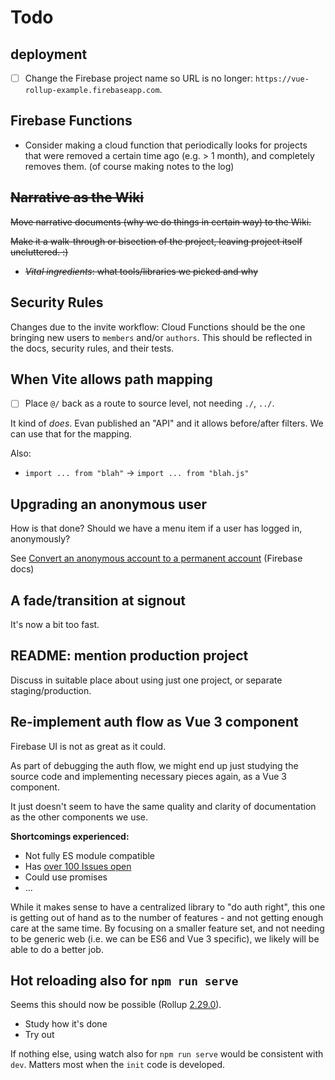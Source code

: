 # Todo

<!-- disabled
## WebStorm IDE

*Note: this is not really in the project scope. The author just happens to be using WebStorm.*

- Is confused about the `@/...` routing we've done using `@rollup/plugin-alias`.  (and maybe via Vite when it supports it)

   How to tell it that these paths do exist?

   Track -> https://stackoverflow.com/questions/38440538/how-to-tell-webstorm-a-module-is-installed

   - [ ] Alert IntelliJ to this. It behaves like [this issue from 2016](https://intellij-support.jetbrains.com/hc/en-us/community/posts/207304095-Using-ES6-import-and-node-modules-are-marked-as-Module-is-not-installed-) but is likely different.
-->

## deployment

- [ ] Change the Firebase project name so URL is no longer: `https://vue-rollup-example.firebaseapp.com`.


## Firebase Functions

- Consider making a cloud function that periodically looks for projects that were removed a certain time ago (e.g. > 1 month), and completely removes them. (of course making notes to the log)

## <strike>Narrative as the Wiki

Move narrative documents (why we do things in certain way) to the Wiki. 

Make it a walk-through or bisection of the project, leaving project itself uncluttered. :)

- *Vital ingredients*: what tools/libraries we picked and why</strike>


## Security Rules

Changes due to the invite workflow: Cloud Functions should be the one bringing new users to `members` and/or `authors`. This should be reflected in the docs, security rules, and their tests.


## When Vite allows path mapping

- [ ] Place `@/` back as a route to source level, not needing `./`, `../`.

It kind of *does*. Evan published an "API" and it allows before/after filters.  We can use that for the mapping.

Also:

- `import ... from "blah"` -> `import ... from "blah.js"`


## Upgrading an anonymous user

How is that done?  Should we have a menu item if a user has logged in, anonymously?

See [Convert an anonymous account to a permanent account](https://firebase.google.com/docs/auth/web/anonymous-auth#convert-an-anonymous-account-to-a-permanent-account) (Firebase docs)


## A fade/transition at signout

It's now a bit too fast. 


## README: mention production project

Discuss in suitable place about using just one project, or separate staging/production.


## Re-implement auth flow as Vue 3 component

Firebase UI is not as great as it could.

As part of debugging the auth flow, we might end up just studying the source code and implementing necessary pieces again, as a Vue 3 component.

It just doesn't seem to have the same quality and clarity of documentation as the other components we use.

<!-- tbd. list here actual shortcomings we have -->

**Shortcomings experienced:**

- Not fully ES module compatible
- Has [over 100 Issues open](https://github.com/firebase/firebaseui-web/issues)
- Could use promises
- ...

While it makes sense to have a centralized library to "do auth right", this one is getting out of hand as to the number of features - and not getting enough care at the same time. By focusing on a smaller feature set, and not needing to be generic web (i.e. we can be ES6 and Vue 3 specific), we likely will be able to do a better job.


## Hot reloading also for `npm run serve`

Seems this should now be possible (Rollup [2.29.0](https://github.com/rollup/rollup/blob/master/CHANGELOG.md#2290)).

- Study how it's done
- Try out

If nothing else, using watch also for `npm run serve` would be consistent with `dev`. Matters most when the `init` code is developed.

